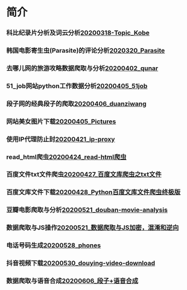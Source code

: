 # 简介
### 科比纪录片分析及词云分析[20200318-Topic_Kobe](https://github.com/LQ6H/Python_spider/tree/master/20200318-Topic_Kobe)
### 韩国电影寄生虫(Parasite)的评论分析[2020320_Parasite](https://github.com/LQ6H/Python_spider/tree/master/2020319_Parasite)
### 去哪儿网的旅游攻略数据爬取与分析[20200402_qunar](https://github.com/LQ6H/Python_spider/tree/master/20200402_qunar)
### 51_job网站python工作数据分析[20200405_51job](https://github.com/LQ6H/Python_spider/tree/master/20200405_51job)
### 段子网的经典段子的爬取[20200406_duanziwang](https://github.com/LQ6H/Python_spider/tree/master/20200406_duanziwang)
### 网站美女图片下载[20200405_Pictures](https://github.com/LQ6H/Python_spider/tree/master/20200405_Pictures)
### 使用IP代理防止封[20200421_ip-proxy](https://github.com/LQ6H/Python_spider/tree/master/20200421_ip-proxy)
### read_html爬虫[20200424_read-html爬虫](https://github.com/LQ6H/Python_spider/tree/master/20200424_read-html%E7%88%AC%E8%99%AB)
### 百度文件txt文件爬虫[20200427_百度文库爬虫之txt文件](https://github.com/LQ6H/Python_spider/tree/master/20200427_%E7%99%BE%E5%BA%A6%E6%96%87%E5%BA%93%E7%88%AC%E8%99%AB%E4%B9%8Btxt%E6%96%87%E4%BB%B6)
### 百度文库文件下载[20200428_Python百度文库文件爬虫终极版](https://github.com/LQ6H/Python_spider/tree/master/20200428_Python%E7%99%BE%E5%BA%A6%E6%96%87%E5%BA%93%E7%88%AC%E8%99%AB%E7%BB%88%E6%9E%81%E7%89%88)
### 豆瓣电影爬取与分析[20200521_douban-movie-analysis](https://github.com/LQ6H/Python_spider/tree/master/20200521_duban-movie-analysis)
### 数据爬取与JS操作[20200521_数据爬取与JS加密，混淆和逆向](https://github.com/LQ6H/Python_spider/tree/master/20200521_%E6%95%B0%E6%8D%AE%E7%88%AC%E5%8F%96%E4%B8%8EJS%E5%8A%A0%E5%AF%86%EF%BC%8C%E9%87%8D%E5%A4%8D%E5%92%8C%E9%80%86%E5%90%91)
### 电话号码生成[20200528_phones](https://github.com/LQ6H/Python_spider/tree/master/20200528_phones)
### 抖音视频下载[20200530_douying-video-download](https://github.com/LQ6H/Python_spider/tree/master/20200530_douyin-video-%E4%B8%8B%E8%BD%BD)
### 数据爬取与语音合成[20200606_段子+语音合成](https://github.com/LQ6H/Python_spider/tree/master/20200605_%E6%AE%B5%E5%AD%90%2B%E8%AF%AD%E9%9F%B3%E5%90%88%E6%88%90)


